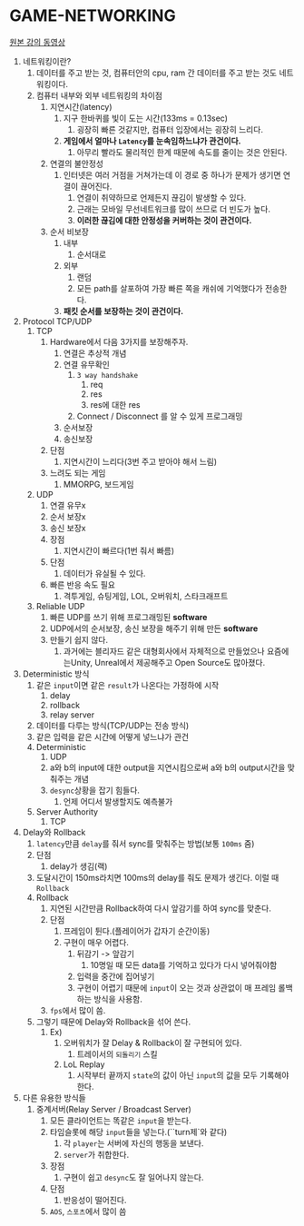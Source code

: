 # GAME-NETWORKING

[원본 강의 동영상](https://www.youtube.com/watch?v=lAhAdnsIN6I&list=PLy-g2fnSzUTDsS7kCzmFYn4BJK6nCs0_r&ab_channel=Tucker%EC%9D%98GoLang%ED%94%84%EB%A1%9C%EA%B7%B8%EB%9E%98%EB%B0%8D)

1. 네트워킹이란?
   1. 데이터를 주고 받는 것, 컴퓨터안의 cpu, ram 간 데이터를 주고 받는 것도 네트워킹이다.
   2. 컴퓨터 내부와 외부 네트워킹의 차이점
      1. 지연시간(latency)
         1. 지구 한바퀴를 빛이 도는 시간(133ms = 0.13sec)
            1. 굉장히 빠른 것같지만, 컴퓨터 입장에서는 굉장히 느리다.
         2. **게임에서 얼마나 ``Latency``를 눈속임하느냐가 관건이다.**
            1. 아무리 빨라도 물리적인 한계 때문에 속도를 줄이는 것은 안된다.
      2. 연결의 불안정성
         1. 인터넷은 여러 거점을 거쳐가는데 이 경로 중 하나가 문제가 생기면 연결이 끊어진다.
            1. 연결이 취약하므로 언제든지 끊김이 발생할 수 있다.
            2. 근래는 모바일 무선네트워크를 많이 쓰므로 더 빈도가 높다.
            3. **이러한 끊김에 대한 안정성을 커버하는 것이 관건이다.** 
      3. 순서 비보장
         1. 내부
            1. 순서대로
         2. 외부
            1. 랜덤
            2. 모든 path를 살포하여 가장 빠른 쪽을 캐쉬에 기억했다가 전송한다.
         3.  **패킷 순서를 보장하는 것이 관건이다.**
2.  Protocol TCP/UDP
    1.  TCP
        1.  Hardware에서 다음 3가지를 보장해주자.
            1.  연결은 추상적 개념
            2.  연결 유무확인
                1.  ``3 way handshake``
                    1.  req
                    2.  res
                    3.  res에 대한 res
                2.  Connect / Disconnect 를 알 수 있게 프로그래밍
            3.  순서보장
            4.  송신보장
        2.  단점
            1. 지연시간이 느리다(3번 주고 받아야 해서 느림)
        3. 느려도 되는 게임
           1. MMORPG, 보드게임
    2.  UDP
        1. 연결 유무x
        2. 순서 보장x 
        3. 송신 보장x
        4. 장점
           1. 지연시간이 빠르다(1번 줘서 빠름)
        5. 단점
           1. 데이터가 유실될 수 있다.
        6. 빠른 반응 속도 필요
           1. 격투게임, 슈팅게임, LOL, 오버워치, 스타크래프트
    3. Reliable UDP
       1. 빠른 UDP를 쓰기 위해 프로그래밍된 **software**
       2. UDP에서의 순서보장, 송신 보장을 해주기 위해 만든 **software**
       3. 만들기 쉽지 않다.
          1. 과거에는 블리자드 같은 대형회사에서 자체적으로 만들었으나 요즘에는Unity, Unreal에서 제공해주고 Open Source도 많아졌다.
3. Deterministic 방식
   1. 같은 ``input``이면 같은 ``result``가 나온다는 가정하에 시작
      1. delay
      2. rollback
      3. relay server
   2. 데이터를 다루는 방식(TCP/UDP는 전송 방식)
   3. 같은 입력을 같은 시간에 어떻게 넣느냐가 관건
   4. Deterministic
      1. UDP
      2. a와 b의 input에 대한 output을 지연시킴으로써 a와 b의 output시간을 맞춰주는 개념
      3. ``desync``상황을 잡기 힘들다.
         1. 언제 어디서 발생할지도 예측불가
   5. Server Authority
      1. TCP
4. Delay와 Rollback
   1. ``latency``만큼 ``delay``를 줘서 sync를 맞춰주는 방법(보통 ``100ms`` 줌)
   2. 단점
      1. delay가 생김(랙)
   3. 도달시간이 150ms라치면 100ms의 delay를 줘도 문제가 생긴다. 이럴 때 ``Rollback``
   4. Rollback
      1. 지연된 시간만큼 Rollback하여 다시 앞감기를 하여 sync를 맞춘다.
      2. 단점
         1. 프레임이 튄다.(플레이어가 갑자기 순간이동)
         2. 구현이 매우 어렵다.
            1. 뒤감기 -> 앞감기
               1. 10명일 때 모든 data를 기억하고 있다가 다시 넣어줘야함
            2. 입력을 중간에 집어넣기
            3. 구현이 어렵기 때문에 ``input``이 오는 것과 상관없이 매 프레임 롤백하는 방식을 사용함.
      3. ``fps``에서 많이 씀.
   5. 그렇기 때문에 Delay와 Rollback을 섞어 쓴다.
      1. Ex)
         1. 오버워치가 잘 Delay & Rollback이 잘 구현되어 있다.
            1. 트레이서의 ``되돌리기`` 스킬
         2. LoL Replay
            1. 시작부터 끝까지 ``state``의 값이 아닌 ``input``의 값을 모두 기록해야 한다.
5. 다른 유용한 방식들
   1. 중계서버(Relay Server / Broadcast Server)
      1. 모든 클라이언트는 똑같은 ``input``을 받는다.
      2. 타임슬롯에 해당 ``input``들을 넣는다.(``turn제`와 같다)
         1. 각 ``player``는 서버에 자신의 행동을 보낸다.
         2. ``server``가 취합한다.
      3. 장점
         1. 구현이 쉽고 ``desync``도 잘 일어나지 않는다.
      4. 단점
         1. 반응성이 떨어진다. 
      5. ``AOS``, ``스포츠``에서 많이 씀